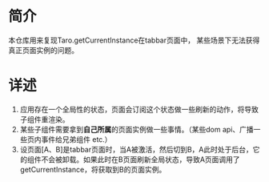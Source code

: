 # 简介
本仓库用来复现Taro.getCurrentInstance在tabbar页面中，
某些场景下无法获得真正页面实例的问题。

# 详述
1. 应用存在一个全局性的状态，页面会订阅这个状态做一些刷新的动作，将导致子组件重渲染。
2. 某些子组件需要拿到**自己所属**的页面实例做一些事情。（某些dom api、广播一些页内事件给兄弟组件 etc.）
3. 设页面[A、B]是tabbar页面时，当A被激活，然后切到B，A此时处于后台，它的组件不会被卸载。如果此时在B页面刷新全局状态，导致A页面调用了getCurrentInstance，将获取到B的页面实例。
